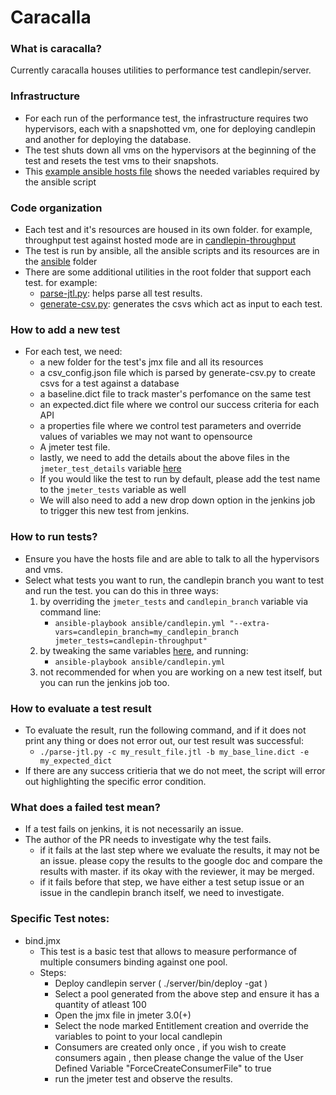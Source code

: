 # Caracalla

### What is caracalla?
Currently caracalla houses utilities to performance test candlepin/server.

### Infrastructure
 * For each run of the performance test, the infrastructure requires two hypervisors, each with a snapshotted vm, one for deploying candlepin and another for deploying the database.
 * The test shuts down all vms on the hypervisors at the beginning of the test and resets the test vms to their snapshots.
 * This [example ansible hosts file](ansible#example-inventory) shows the needed variables required by the ansible script

### Code organization
 *  Each test and it's resources are housed in its own folder. for example, throughput test against hosted mode are in [candlepin-throughput](candlepin-throughput)
 *  The test is run by ansible, all the ansible scripts and its resources are in the [ansible](ansible) folder
 *  There are some additional utilities in the root folder that support each test. for example:
    * [parse-jtl.py](parse-jtl.py): helps parse all test results.
    * [generate-csv.py](generate-csv.py): generates the csvs which act as input to each test.

### How to add a new test

 * For each test, we need:
   * a new folder for the test's jmx file and all its resources
   * a csv_config.json file which is parsed by generate-csv.py to create csvs for a test against a database
   * a baseline.dict file to track master's perfomance on the same test
   * an expected.dict file where we control our success criteria for each API
   * a properties file where we control test parameters and override values of variables we may not want to opensource
   * A jmeter test file.
   * lastly, we need to add the details about the above files in the `jmeter_test_details` variable [here](ansible/roles/candlepin-user/defaults/main.yml)
   * If you would like the test to run by default, please add the test name to the `jmeter_tests` variable as well
   * We will also need to add a new drop down option in the jenkins job to trigger this new test from jenkins.


### How to run tests?

 * Ensure you have the hosts file and are able to talk to all the hypervisors and vms.
 * Select what tests you want to run, the candlepin branch you want to test and run the test. you can do this in three ways:
   1. by overriding the `jmeter_tests` and `candlepin_branch` variable via command line:
      * ```ansible-playbook ansible/candlepin.yml "--extra-vars=candlepin_branch=my_candlepin_branch jmeter_tests=candlepin-throughput"```
   2. by tweaking the same variables [here](ansible/roles/candlepin-user/defaults/main.yml), and running:
      * ```ansible-playbook ansible/candlepin.yml```
   3. not recommended for when you are working on a new test itself, but you can run the jenkins job too.

### How to evaluate a test result

 * To evaluate the result, run the following command, and if it does not print any thing or does not error out, our test result was successful:
    * ```./parse-jtl.py -c my_result_file.jtl -b my_base_line.dict -e my_expected_dict```
 * If there are any success critieria that we do not meet, the script will error out highlighting the specific error condition.

### What does a failed test mean?

* If a test fails on jenkins, it is not necessarily an issue.
* The author of the PR needs to investigate why the test fails.
  * if it fails at the last step where we evaluate the results, it may not be an issue. please copy the results to the google doc and compare the results with master. if its okay with the reviewer, it may be merged.
  * if it fails before that step, we have either a test setup issue or an issue in the candlepin branch itself, we need to investigate.


### Specific Test notes:

 * bind.jmx
   * This test is a basic test that allows to measure performance of multiple consumers binding against one pool.
   * Steps:
     * Deploy candlepin server ( ./server/bin/deploy -gat )
     * Select a pool generated from the above step and ensure it has a quantity of atleast 100
     * Open the jmx file in jmeter 3.0(+)
     * Select the node marked Entitlement creation and override the variables to point to your local candlepin
     * Consumers are created only once , if you wish to create consumers again , then please change the value of the User Defined Variable "ForceCreateConsumerFile"  to true 
     * run the jmeter test and observe the results.


